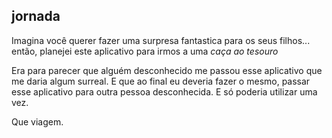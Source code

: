## jornada

Imagina você querer fazer uma surpresa fantastica para os seus filhos... então, planejei este aplicativo para irmos a uma _caça ao tesouro_

Era para parecer que alguém desconhecido me passou esse aplicativo que me daria algum surreal. E que ao final eu deveria fazer o mesmo, passar esse aplicativo para outra pessoa desconhecida. E só poderia utilizar uma vez.

Que viagem.